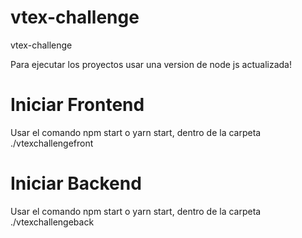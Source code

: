 # vtex-challenge
vtex-challenge

Para ejecutar los proyectos usar una version de node js actualizada!

# Iniciar Frontend
Usar el comando npm start o yarn start, dentro de la carpeta ./vtexchallengefront


# Iniciar Backend
Usar el comando npm start o yarn start, dentro de la carpeta ./vtexchallengeback